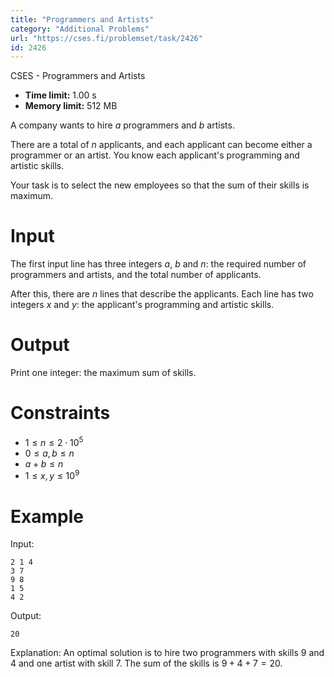 ```yaml
---
title: "Programmers and Artists"
category: "Additional Problems"
url: "https://cses.fi/problemset/task/2426"
id: 2426
---
```


CSES - Programmers and Artists

  * **Time limit:** 1.00 s
  * **Memory limit:** 512 MB

A company wants to hire $a$ programmers and $b$ artists.

There are a total of $n$ applicants, and each applicant can become either a
programmer or an artist. You know each applicant's programming and artistic
skills.

Your task is to select the new employees so that the sum of their skills is
maximum.

# Input

The first input line has three integers $a$, $b$ and $n$: the required number
of programmers and artists, and the total number of applicants.

After this, there are $n$ lines that describe the applicants. Each line has
two integers $x$ and $y$: the applicant's programming and artistic skills.

# Output

Print one integer: the maximum sum of skills.

# Constraints

  * $1 \le n \le 2 \cdot 10^5$
  * $0 \le a,b \le n$
  * $a+b \le n$
  * $1 \le x,y \le 10^9$

# Example

Input:

    
    
    2 1 4
    3 7
    9 8
    1 5
    4 2
    

Output:

    
    
    20
    

Explanation: An optimal solution is to hire two programmers with skills $9$
and $4$ and one artist with skill $7$. The sum of the skills is $9+4+7=20$.

